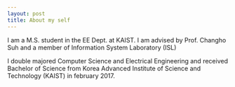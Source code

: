 ```yaml
---
layout: post
title: About my self
---
```


I am a M.S. student in the EE Dept. at KAIST. I am advised by Prof. Changho Suh and a member of Information System Laboratory (ISL)

I double majored Computer Science and Electrical Engineering and received Bachelor of Science from Korea Advanced Institute of Science and Technology (KAIST) in february 2017.
